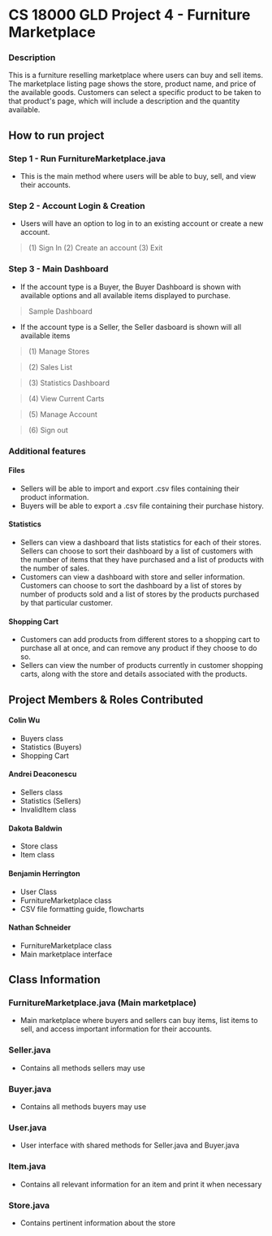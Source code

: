 # CS 18000 GLD Project 4 - Furniture Marketplace

### Description
This is a furniture reselling marketplace where users can buy and sell items. The marketplace listing page shows the store, product name, and price of the available goods. Customers can select a specific product to be taken to that product's page, which will include a description and the quantity available. 

## How to run project
### Step 1 - Run FurnitureMarketplace.java
- This is the main method where users will be able to buy, sell, and view their accounts.
### Step 2 - Account Login & Creation
- Users will have an option to log in to an existing account or create a new account.
> (1) Sign In
> (2) Create an account
> (3) Exit
### Step 3 - Main Dashboard
- If the account type is a Buyer, the Buyer Dashboard is shown with available options and all available items displayed to purchase.
> Sample Dashboard
- If the account type is a Seller, the Seller dasboard is shown will all available items 
> (1) Manage Stores

> (2) Sales List

> (3) Statistics Dashboard

> (4) View Current Carts

> (5) Manage Account

> (6) Sign out

### Additional features
#### Files
- Sellers will be able to import and export .csv files containing their product information.
- Buyers will be able to export a .csv file containing their purchase history.
#### Statistics
- Sellers can view a dashboard that lists statistics for each of their stores. Sellers can choose to sort their dashboard by a list of customers with the number of items that they have purchased and a list of products with the number of sales. 
- Customers can view a dashboard with store and seller information. Customers can choose to sort the dashboard by a list of stores by number of products sold and a list of stores by the products purchased by that particular customer.
#### Shopping Cart
- Customers can add products from different stores to a shopping cart to purchase all at once, and can remove any product if they choose to do so.
- Sellers can view the number of products currently in customer shopping carts, along with the store and details associated with the products. 

## Project Members & Roles Contributed
#### Colin Wu
- Buyers class
- Statistics (Buyers)
- Shopping Cart
#### Andrei Deaconescu
- Sellers class
- Statistics (Sellers)
- InvalidItem class
#### Dakota Baldwin
- Store class
- Item class
#### Benjamin Herrington
- User Class
- FurnitureMarketplace class
- CSV file formatting guide, flowcharts
#### Nathan Schneider
- FurnitureMarketplace class
- Main marketplace interface

## Class Information
### FurnitureMarketplace.java (Main marketplace)
- Main marketplace where buyers and sellers can buy items, list items to sell, and access important information for their accounts.
### Seller.java
- Contains all methods sellers may use
### Buyer.java
- Contains all methods buyers may use
### User.java
- User interface with shared methods for Seller.java and Buyer.java
### Item.java
- Contains all relevant information for an item and print it when necessary
### Store.java
- Contains pertinent information about the store
